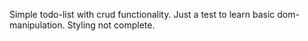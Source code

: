 Simple todo-list with crud functionality. Just a test to learn basic dom-manipulation. Styling not complete.
